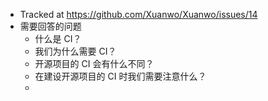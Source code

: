 - Tracked at https://github.com/Xuanwo/Xuanwo/issues/14
- 需要回答的问题
	- 什么是 CI？
	- 我们为什么需要 CI？
	- 开源项目的 CI 会有什么不同？
	- 在建设开源项目的 CI 时我们需要注意什么？
	-
